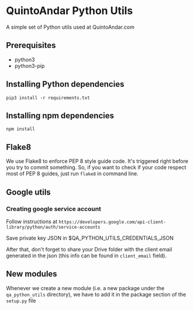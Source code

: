 # QuintoAndar Python Utils
A simple set of Python utils used at QuintoAndar.com

## Prerequisites
* python3
* python3-pip

## Installing Python dependencies
```
pip3 install -r requirements.txt
```

## Installing npm dependencies
```
npm install
```

## Flake8
We use Flake8 to enforce PEP 8 style guide code. It's triggered right before you try to commit something.
So, if you want to check if your code respect most of PEP 8 guides, just run `flake8` in command line.


## Google utils

### Creating google service account
Follow instructions at `https://developers.google.com/api-client-library/python/auth/service-accounts`

Save private key JSON in $QA_PYTHON_UTILS_CREDENTIALS_JSON

After that, don't forget to share your Drive folder with the client email generated in the json (this info can be found in `client_email` field).


## New modules
Whenever we create a new module (i.e. a new package under the `qa_python_utils` directory), we have to add it in the package section of the `setup.py` file

